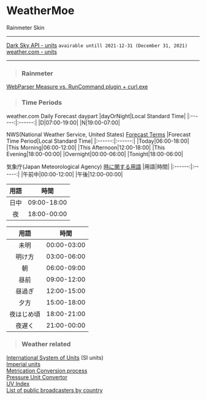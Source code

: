 # WeatherMoe
Rainmeter Skin
***
[Dark Sky API - units](DarkSkyAPI.units.md) `avairable untill 2021-12-31 (December 31, 2021)`  
[weather.com - units](Weather.com.units.md)
***
>### Rainmeter
[WebParser Measure vs. RunCommand plugin + curl.exe](WebParser_cURL.md)
>### Time Periods
weather.com Daily Forecast daypart
|dayOrNight|Local Standard Time|
|:------:|:------:|
|D|07:00-19:00|
|N|19:00-07:00|

NWS(National Weather Service, United States) [Forecast Terms](https://www.weather.gov/bgm/forecast_terms)
|Forecast Time Period|Local Standard Time|
|:------:|:------:|
|Today|06:00-18:00|
|This Morning|06:00-12:00|
|This Afternoon|12:00-18:00|
|This Evening|18:00-00:00|
|Overnight|00:00-06:00|
|Tonight|18:00-06:00|

気象庁(Japan Meteorological Agency)  [時に関する用語](https://www.jma.go.jp/jma/kishou/know/yougo_hp/toki.html)
|用語|時間|
|:------:|:------:|
|午前中|00:00-12:00|
|午後|12:00-00:00|

|用語|時間|
|:------:|:------:|
|日中|09:00-18:00|
|夜|18:00-00:00|

|用語|時間|
|:------:|:------:|
|未明|00:00-03:00|
|明け方|03:00-06:00|
|朝|06:00-09:00|
|昼前|09:00-12:00|
|昼過ぎ|12:00-15:00|
|夕方|15:00-18:00|
|夜はじめ頃|18:00-21:00|
|夜遅く|21:00-00:00|

>### Weather related
[International System of Units](https://en.wikipedia.org/wiki/International_System_of_Units) (SI units)  
[Imperial units](https://en.wikipedia.org/wiki/Imperial_units)  
[Metrication Conversion process](https://en.wikipedia.org/wiki/Metrication#Conversion_process)  
[Pressure Unit Convertor](https://www.weather.gov/epz/wxcalc_pressureconvert)  
[UV Index](https://en.wikipedia.org/wiki/Ultraviolet_index)  
[List of public broadcasters by country](https://en.wikipedia.org/wiki/List_of_public_broadcasters_by_country)  
